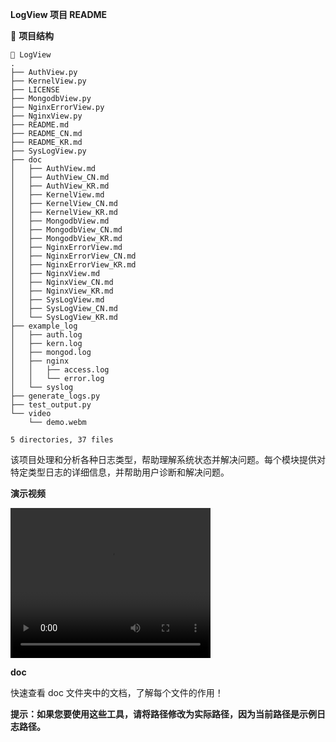 **LogView 项目 README**

📁 **项目结构**
```
📂 LogView
.
├── AuthView.py
├── KernelView.py
├── LICENSE
├── MongodbView.py
├── NginxErrorView.py
├── NginxView.py
├── README.md
├── README_CN.md
├── README_KR.md
├── SysLogView.py
├── doc
│   ├── AuthView.md
│   ├── AuthView_CN.md
│   ├── AuthView_KR.md
│   ├── KernelView.md
│   ├── KernelView_CN.md
│   ├── KernelView_KR.md
│   ├── MongodbView.md
│   ├── MongodbView_CN.md
│   ├── MongodbView_KR.md
│   ├── NginxErrorView.md
│   ├── NginxErrorView_CN.md
│   ├── NginxErrorView_KR.md
│   ├── NginxView.md
│   ├── NginxView_CN.md
│   ├── NginxView_KR.md
│   ├── SysLogView.md
│   ├── SysLogView_CN.md
│   └── SysLogView_KR.md
├── example_log
│   ├── auth.log
│   ├── kern.log
│   ├── mongod.log
│   ├── nginx
│   │   ├── access.log
│   │   └── error.log
│   └── syslog
├── generate_logs.py
├── test_output.py
└── video
    └── demo.webm

5 directories, 37 files
```
该项目处理和分析各种日志类型，帮助理解系统状态并解决问题。每个模块提供对特定类型日志的详细信息，并帮助用户诊断和解决问题。

**演示视频**

<video width="320" height="240" controls>
  <source src="./video/demo.webm" type="video/mp4">
  Your browser does not support the video tag.
</video>

**doc**

快速查看 doc 文件夹中的文档，了解每个文件的作用！

**提示：如果您要使用这些工具，请将路径修改为实际路径，因为当前路径是示例日志路径。**